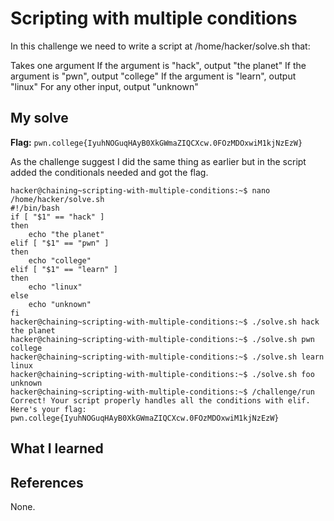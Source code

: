 # Scripting with multiple conditions

In this challenge we need to write a script at /home/hacker/solve.sh that:

Takes one argument
If the argument is "hack", output "the planet"
If the argument is "pwn", output "college"
If the argument is "learn", output "linux"
For any other input, output "unknown"


## My solve
**Flag:** `pwn.college{IyuhNOGuqHAyB0XkGWmaZIQCXcw.0FOzMDOxwiM1kjNzEzW}`

As the challenge suggest I did the same thing as earlier but in the script added the conditionals needed and got the flag.

```
hacker@chaining~scripting-with-multiple-conditions:~$ nano /home/hacker/solve.sh
#!/bin/bash
if [ "$1" == "hack" ]
then
    echo "the planet"
elif [ "$1" == "pwn" ]
then
    echo "college"
elif [ "$1" == "learn" ]
then
    echo "linux"
else
    echo "unknown"
fi
hacker@chaining~scripting-with-multiple-conditions:~$ ./solve.sh hack
the planet
hacker@chaining~scripting-with-multiple-conditions:~$ ./solve.sh pwn
college
hacker@chaining~scripting-with-multiple-conditions:~$ ./solve.sh learn
linux
hacker@chaining~scripting-with-multiple-conditions:~$ ./solve.sh foo
unknown
hacker@chaining~scripting-with-multiple-conditions:~$ /challenge/run
Correct! Your script properly handles all the conditions with elif.
Here's your flag:
pwn.college{IyuhNOGuqHAyB0XkGWmaZIQCXcw.0FOzMDOxwiM1kjNzEzW}
```

## What I learned


## References 
None.
